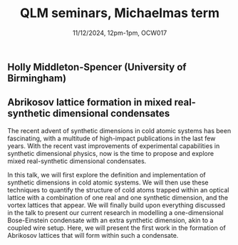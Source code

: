﻿---
layout: page
title: QLM seminars, Michaelmas term
subtitle: 11/12/2024, 12pm-1pm, OCW017
---

## Holly Middleton-Spencer (University of Birmingham)

## Abrikosov lattice formation in mixed real-synthetic dimensional condensates

The recent advent of synthetic dimensions in cold atomic systems has been fascinating, with a multitude of high-impact publications in the last few years. With the recent vast improvements of experimental capabilities in synthetic dimensional physics, now is the time to propose and explore mixed real-synthetic dimensional condensates.

In this talk, we will first explore the definition and implementation of synthetic dimensions in cold atomic systems. We will then use these techniques to quantify the structure of cold atoms trapped within an optical lattice with a combination of one real and one synthetic dimension, and the vortex lattices that appear. We will finally build upon everything discussed in the talk to present our current research in modelling a one-dimensional Bose-Einstein condensate with an extra synthetic dimension, akin to a coupled wire setup. Here, we will present the first work in the formation of Abrikosov lattices that will form within such a condensate.
